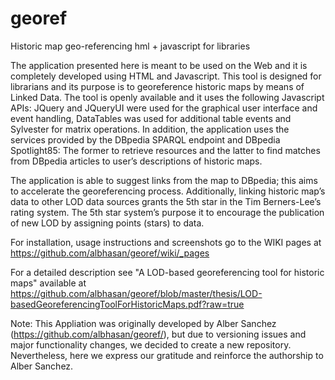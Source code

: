 georef
======

Historic map geo-referencing hml + javascript for libraries

The application presented here is meant to be used on the Web and it is completely developed using HTML and Javascript. This tool is designed for librarians and its purpose is to georeference historic maps by means of Linked Data. The tool is openly available and it uses the following Javascript APIs: JQuery and JQueryUI were used for the graphical user interface and event handling, DataTables was used for additional table events and Sylvester for matrix operations. In addition, the application uses the services provided by the DBpedia SPARQL endpoint and DBpedia Spotlight85: The former to retrieve resources and the latter to find matches from DBpedia articles to user’s descriptions of historic maps.

The application is able to suggest links from the map to DBpedia; this aims to accelerate the georeferencing process. Additionally, linking historic map’s data to other LOD data sources grants the 5th star in the Tim Berners-Lee’s rating system. The 5th star system’s purpose it to encourage the publication of new LOD by assigning points (stars) to data. 

For installation, usage instructions and screenshots go to the WIKI pages at https://github.com/albhasan/georef/wiki/_pages

For a detailed description see "A LOD-based georeferencing tool for historic
maps" available at https://github.com/albhasan/georef/blob/master/thesis/LOD-basedGeoreferencingToolForHistoricMaps.pdf?raw=true

Note: This Appliation was originally developed by Alber Sanchez (https://github.com/albhasan/georef/), but due to versioning issues and major functionality changes, we decided to create a new repository. Nevertheless, here we express our gratitude and reinforce the authorship to Alber Sanchez.
